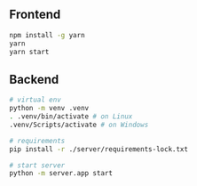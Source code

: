 
## Frontend

```sh
npm install -g yarn
yarn
yarn start
```

## Backend

```sh
# virtual env
python -m venv .venv
. .venv/bin/activate # on Linux
.venv/Scripts/activate # on Windows

# requirements
pip install -r ./server/requirements-lock.txt

# start server
python -m server.app start
```
